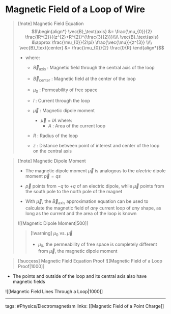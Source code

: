 # Magnetic Field of a Loop of Wire
> [!note] Magnetic Field Equation
> $$\begin{align*}
\vec{B}_\text{axis} &= \frac{\mu_{0}}{2} \frac{IR^{2}}{(z^{2}+R^{2})^{\frac{3}{2}}}\\\\
\vec{B}_\text{axis} &\approx \frac{\mu_{0}}{2\pi} \frac{\vec{\mu}}{z^{3}} \\\\
\vec{B}_\text{center} &= \frac{\mu_{0}}{2} \frac{I}{R}
\end{align*}$$
>
> - where:
> 	- $\vec{B}_\text{axis}$ : Magnetic field through the central axis of the loop 
>
> 	- $\vec{B}_\text{center}$ : Magnetic field at the center of the loop 
>
> 	- $\mu_{0}$ : Permeability of free space
>
> 	- $I$ : Current through the loop
>
> 	- $\vec{\mu}$ : Magnetic dipole moment
> 		- $\vec{\mu} = IA$ where:
> 			- $A$ : Area of the current loop
>
> 	- $R$ : Radius of the loop
>
> 	- $z$ : Distance between point of interest and center of the loop on the central axis

> [!note] Magnetic Dipole Moment
> - The magnetic dipole moment $\vec{\mu}$ is analogous to the *electric* dipole moment $\vec{p} = qs$
>
> - $\vec{p}$ points from $-q$ to $+q$ of an electric dipole, while $\vec{\mu}$ points from the south pole to the north pole of the magnet
> 
> 
> - With $\vec{\mu}$, the $\vec{B}_\text{axis}$ approximation equation can be used to calculate the magnetic field of *any* current loop of *any* shape, as long as the current and the area of the loop is known
> 
> ![[Magnetic Dipole Moment|500]]
> 
> > [!warning] $\mu_{0}$ vs. $\vec{\mu}$
> > - $\mu_{0}$, the permeability of free space is completely different from $\vec{\mu}$, the magnetic dipole moment 


> [!success] Magnetic Field Equation Proof
> ![[Magnetic Field of a Loop Proof|1000]]

- The points and outside of the loop and its central axis also have magnetic fields

![[Magnetic Field Lines Through a Loop|1000]]

---
tags: #Physics/Electromagnetism 
links: [[Magnetic Field of a Point Charge]]